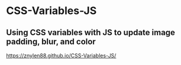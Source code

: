 # CSS-Variables-JS
## Using CSS variables with JS to update image padding, blur, and color
https://znylen88.github.io/CSS-Variables-JS/
